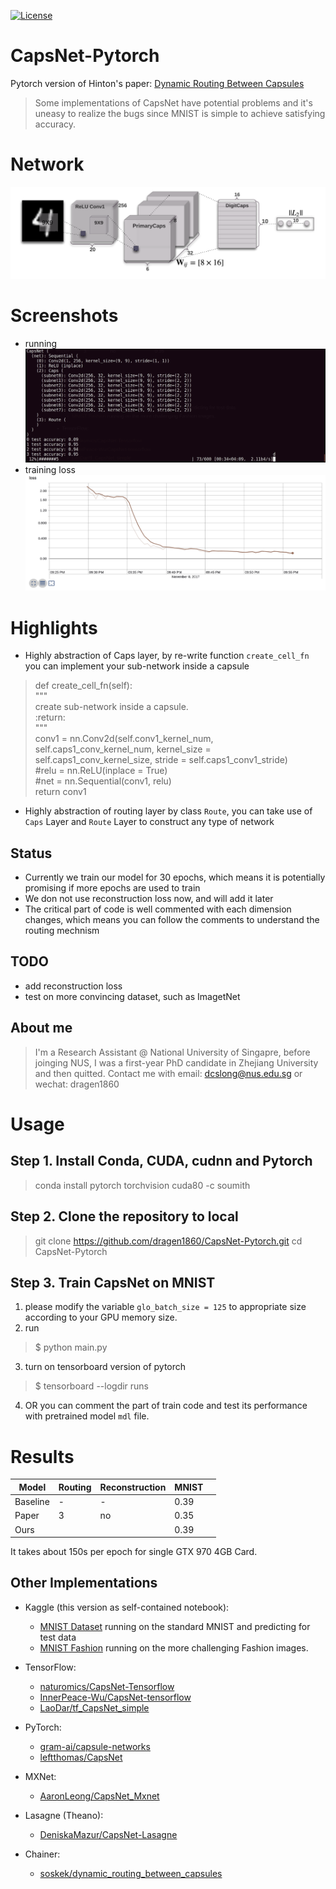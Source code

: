 [![License](https://img.shields.io/github/license/mashape/apistatus.svg?maxAge=2592000)](https://github.com/dragen1860/CapsNet-Pytorch.git)

# CapsNet-Pytorch
Pytorch version of Hinton's paper: [Dynamic Routing Between Capsules](https://arxiv.org/abs/1710.09829)
> Some implementations of CapsNet have potential problems and it's uneasy to realize the bugs since MNIST is simple to achieve satisfying accuracy.

# Network
![](res/model.png)

# Screenshots
- running
![](res/capsnet-cmd.png)
- training loss
![](res/train-loss.png)

# Highlights
- Highly abstraction of Caps layer, by re-write function `create_cell_fn` you can implement your sub-network inside a capsule
>    def create_cell_fn(self):  
        """  
        create sub-network inside a capsule.  
        :return:  
        """  
        conv1 = nn.Conv2d(self.conv1_kernel_num, self.caps1_conv_kernel_num, kernel_size = self.caps1_conv_kernel_size, stride = self.caps1_conv1_stride)  
        #relu = nn.ReLU(inplace = True)  
        #net = nn.Sequential(conv1, relu)  
        return conv1  
- Highly abstraction of routing layer by class `Route`, you can take use of `Caps` Layer and `Route` Layer to construct any type of network

## Status

- Currently we train our model for 30 epochs, which means it is potentially promising if more epochs are used to train
- We don not use reconstruction loss now, and will add it later
- The critical part of code is well commented with each dimension changes, which means you can follow the comments to understand the routing mechnism

## TODO
- add reconstruction loss
- test on more convincing dataset, such as ImagetNet

## About me
> I'm a Research Assistant @ National University of Singapre, before joinging NUS, I was a first-year PhD candidate in Zhejiang University and then quitted.
Contact me with email: dcslong@nus.edu.sg or wechat: dragen1860

# Usage

## Step 1. Install Conda, CUDA, cudnn and Pytorch
>conda install pytorch torchvision cuda80 -c soumith

## Step 2. Clone the repository to local
>git clone https://github.com/dragen1860/CapsNet-Pytorch.git
>cd CapsNet-Pytorch

## Step 3. Train CapsNet on MNIST

1. please modify the variable `glo_batch_size = 125` to appropriate size according to your GPU memory size.
2. run
>$ python main.py
3. turn on tensorboard version of pytorch
>$ tensorboard --logdir runs 

4. OR you can comment the part of train code and test its performance with pretrained model `mdl` file.

# Results

| Model    | Routing | Reconstruction | MNIST |   |
|----------|---------|----------------|-------|---|
| Baseline | -       | -              | 0.39  |   |
| Paper    | 3       | no             | 0.35  |   |
| Ours     |         |                | 0.39  |   |

It takes about 150s per epoch for single GTX 970 4GB Card.

## Other Implementations
- Kaggle (this version as self-contained notebook):
  - [MNIST Dataset](https://www.kaggle.com/kmader/capsulenet-on-mnist) running on the standard MNIST and predicting for test data
  - [MNIST Fashion](https://www.kaggle.com/kmader/capsulenet-on-fashion-mnist) running on the more challenging Fashion images.
- TensorFlow:
  - [naturomics/CapsNet-Tensorflow](https://github.com/naturomics/CapsNet-Tensorflow.git)   
  - [InnerPeace-Wu/CapsNet-tensorflow](https://github.com/InnerPeace-Wu/CapsNet-tensorflow)  
  - [LaoDar/tf_CapsNet_simple](https://github.com/LaoDar/tf_CapsNet_simple)

- PyTorch:  
  - [gram-ai/capsule-networks](https://github.com/gram-ai/capsule-networks) 
  - [leftthomas/CapsNet](https://github.com/leftthomas/CapsNet)
  
- MXNet:
  - [AaronLeong/CapsNet_Mxnet](https://github.com/AaronLeong/CapsNet_Mxnet)
  
- Lasagne (Theano):
  - [DeniskaMazur/CapsNet-Lasagne](https://github.com/DeniskaMazur/CapsNet-Lasagne)

- Chainer:
  - [soskek/dynamic_routing_between_capsules](https://github.com/soskek/dynamic_routing_between_capsules)